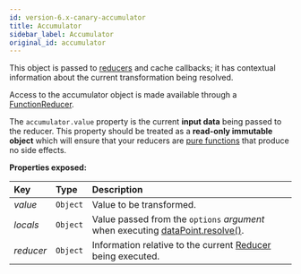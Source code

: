 ```yaml
---
id: version-6.x-canary-accumulator
title: Accumulator
sidebar_label: Accumulator
original_id: accumulator
---
```


This object is passed to [reducers](reducer-types.md) and cache callbacks; it has contextual information about the current transformation being resolved.

Access to the accumulator object is made available through a [FunctionReducer](reducers/function-reducer).

The `accumulator.value` property is the current **input data** being passed to the reducer. This property should be treated as a **read-only immutable object** which will ensure that your reducers are [pure functions](https://medium.com/javascript-scene/master-the-javascript-interview-what-is-a-pure-function-d1c076bec976#.r4iqvt9f0) that produce no side effects.

**Properties exposed:**

| Key       | Type     | Description                                                                                                   |
| :-------- | :------- | :------------------------------------------------------------------------------------------------------------ |
| _value_   | `Object` | Value to be transformed.                                                                                      |
| _locals_  | `Object` | Value passed from the `options` _argument_ when executing [dataPoint.resolve()](data-point#datapointresolve). |
| _reducer_ | `Object` | Information relative to the current [Reducer](reducer-types.md) being executed.                               |
